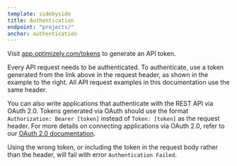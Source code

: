 ```yaml
---
template: sidebyside
title: Authentication
endpoint: "projects/"
anchor: authentication
---
```

<div class="attention attention--warning push--bottom">Visit <a target="_blank" href="https://app.optimizely.com/tokens">app.optimizely.com/tokens</a> to generate an API token.</div>

Every API request needs to be authenticated. To authenticate, use a token generated from the link above in the request header, as shown in the example to the right. All API request examples in this documentation use the same header.

You can also write applications that authenticate with the REST API via OAuth 2.0. Tokens generated via OAuth should use the format `Authorization: Bearer [token]` instead of `Token: [token]` as the request header. For more details on connecting applications via OAuth 2.0, refer to our [OAuth 2.0 documentation](#oauth).

Using the wrong token, or including the token in the request body rather than the header, will fail with error `Authentication Failed`.
